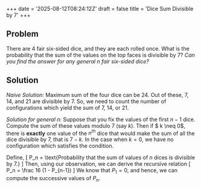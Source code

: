 +++
date = '2025-08-12T08:24:12Z'
draft = false
title = 'Dice Sum Divisible by 7'
+++

## Problem
There are 4 fair six-sided dice, and they are each rolled once.
What is the probability that the sum of the values on the top faces is divisible by 7?
_Can you find the answer for any general $n$ fair six-sided dice?_

## Solution
_Naive Solution:_ Maximum sum of the four dice can be 24.
Out of these, 7, 14, and 21 are divisible by 7.
So, we need to count the number of configurations which yield the sum of 7, 14, or 21.

_Solution for general $n$_: Suppose that you fix the values of the first $n-1$ dice.
Compute the sum of these values modulo 7 (say $k$).
Then if $ k \neq 0$, there is **exactly** one value of the $n^{th}$ dice that would make the sum of all the dice divisible by 7, that is $7 - k$.
In the case when $k = 0$, we have no configuration which satisfies the condition.

Define,
\[
P_n = \text{Probability that the sum of values of $n$ dices is divisible by 7.}
\]
Then, using our observation, we can derive the recursive relation
\[
P_n = \frac 16 (1 - P_{n-1})
\]
We know that $P_1 = 0$, and hence, we can compute the successive values of $P_n$.
